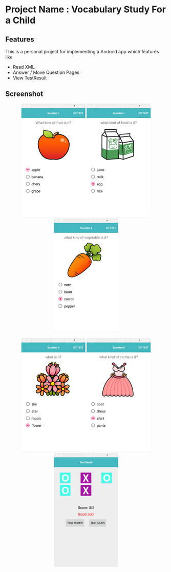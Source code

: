 # Project Name : Vocabulary Study For a Child 

## Features

This is a personal project for implementing a Android app which features like

- Read XML
- Answer / Move Question Pages  
- View TestResult  

## Screenshot

<p align="center">
  <img src="screenshot/Screenshot_1.png" width="200"/>
  <img src="screenshot/Screenshot_2.png" width="200"/>
  <img src="screenshot/Screenshot_3.png" width="200"/>
</p>
<p align="center">
  <img src="screenshot/Screenshot_4.png" width="200"/>
  <img src="screenshot/Screenshot_5.png" width="200"/>
  <img src="screenshot/Screenshot_6.png" width="200"/>
</p>